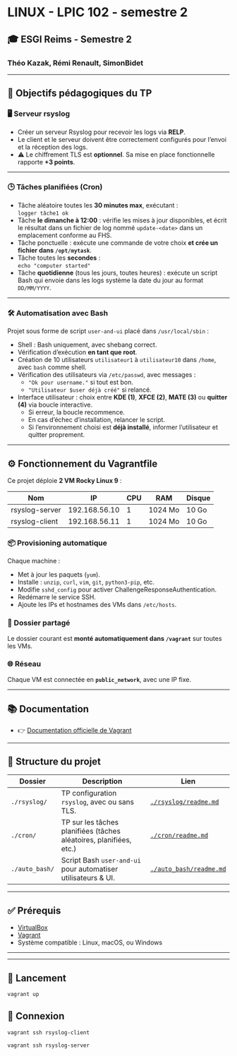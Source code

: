 # LINUX - LPIC 102 - semestre 2
## 🎓 ESGI Reims - Semestre 2  
### Théo Kazak, Rémi Renault, SimonBidet

---

## 🧾 Objectifs pédagogiques du TP

### 🖥️ Serveur rsyslog

- Créer un serveur Rsyslog pour recevoir les logs via **RELP**.
- Le client et le serveur doivent être correctement configurés pour l’envoi et la réception des logs.
- ⚠️ Le chiffrement TLS est **optionnel**. Sa mise en place fonctionnelle rapporte **+3 points**.

---

### 🕒 Tâches planifiées (Cron)

- Tâche aléatoire toutes les **30 minutes max**, exécutant :  
  `logger tâche1 ok`
- Tâche **le dimanche à 12:00** : vérifie les mises à jour disponibles, et écrit le résultat dans un fichier de log nommé `update-<date>` dans un emplacement conforme au FHS.
- Tâche ponctuelle : exécute une commande de votre choix **et crée un fichier dans `/opt/mytask`**.
- Tâche toutes les **secondes** :  
  `echo "computer started"`
- Tâche **quotidienne** (tous les jours, toutes heures) : exécute un script Bash qui envoie dans les logs système la date du jour au format `DD/MM/YYYY`.

---

### 🛠️ Automatisation avec Bash

Projet sous forme de script `user-and-ui` placé dans `/usr/local/sbin` :

- Shell : Bash uniquement, avec shebang correct.
- Vérification d’exécution **en tant que root**.
- Création de 10 utilisateurs `utilisateur1` à `utilisateur10` dans `/home`, avec `bash` comme shell.
- Vérification des utilisateurs via `/etc/passwd`, avec messages :
  - `"Ok pour username."` si tout est bon.
  - `"Utilisateur $user déjà créé"` si relancé.
- Interface utilisateur : choix entre **KDE (1)**, **XFCE (2)**, **MATE (3)** ou **quitter (4)** via boucle interactive.
  - Si erreur, la boucle recommence.
  - En cas d’échec d’installation, relancer le script.
  - Si l’environnement choisi est **déjà installé**, informer l’utilisateur et quitter proprement.

---

## ⚙️ Fonctionnement du Vagrantfile

Ce projet déploie **2 VM Rocky Linux 9** :

| Nom             | IP              | CPU | RAM     | Disque |
|----------------|------------------|-----|---------|--------|
| rsyslog-server | 192.168.56.10    | 1   | 1024 Mo | 10 Go  |
| rsyslog-client | 192.168.56.11    | 1   | 1024 Mo | 10 Go  |

### 📦 Provisioning automatique

Chaque machine :

- Met à jour les paquets (`yum`).
- Installe : `unzip`, `curl`, `vim`, `git`, `python3-pip`, etc.
- Modifie `sshd_config` pour activer ChallengeResponseAuthentication.
- Redémarre le service SSH.
- Ajoute les IPs et hostnames des VMs dans `/etc/hosts`.

### 📁 Dossier partagé

Le dossier courant est **monté automatiquement dans `/vagrant`** sur toutes les VMs.

### 🌐 Réseau

Chaque VM est connectée en **`public_network`**, avec une IP fixe.


---

## 📚 Documentation

- 👉 [Documentation officielle de Vagrant](https://developer.hashicorp.com/vagrant)

---

## 📁 Structure du projet

| Dossier         | Description                                                           | Lien                                  |
|----------------|-----------------------------------------------------------------------|---------------------------------------|
| `./rsyslog/`   | TP configuration `rsyslog`, avec ou sans TLS.                         | [`./rsyslog/readme.md`](./rsyslog/readme.md) |
| `./cron/`      | TP sur les tâches planifiées (tâches aléatoires, planifiées, etc.)    | [`./cron/readme.md`](./cron/readme.md)       |
| `./auto_bash/` | Script Bash `user-and-ui` pour automatiser utilisateurs & UI.         | [`./auto_bash/readme.md`](./auto_bash/readme.md) |

---

## ✅ Prérequis

- [VirtualBox](https://www.virtualbox.org/)
- [Vagrant](https://developer.hashicorp.com/vagrant/)
- Système compatible : Linux, macOS, ou Windows

---


---

## 🚀 Lancement

```bash
vagrant up
```

## 🛜 Connexion

```bash
vagrant ssh rsyslog-client
```

```bash
vagrant ssh rsyslog-server
```